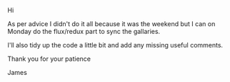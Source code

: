 Hi

As per advice I didn't do it all because it was the weekend but I can on Monday do the flux/redux part to sync the gallaries.

I'll also tidy up the code a little bit and add any missing useful comments.

Thank you for your patience

James
